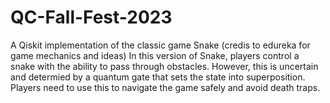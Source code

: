 # QC-Fall-Fest-2023
A Qiskit implementation of the classic game Snake (credis to edureka for game mechanics and ideas)
In this version of Snake, players control a snake with the ability to pass through obstacles.
However, this is uncertain and determied by a quantum gate that sets the state into superposition.
Players need to use this to navigate the game safely and avoid death traps.
